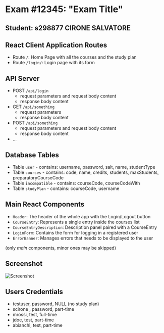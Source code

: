 # Exam #12345: "Exam Title"
## Student: s298877 CIRONE SALVATORE

## React Client Application Routes

- Route `/`: Home Page with all the courses and the study plan
- Route `/login/`: Login page with its form

## API Server

- POST `/api/login`
  - request parameters and request body content
  - response body content
- GET `/api/something`
  - request parameters
  - response body content
- POST `/api/something`
  - request parameters and request body content
  - response body content
- ...

## Database Tables

- Table `user` - contains: username, password, salt, name, studentType
- Table `courses` - contains: code, name, credits, students, maxStudents, preparatoryCourseCode
- Table `incompatible` - contains: courseCode, courseCodeWith
- Table `studyPlan` - contains: courseCode, username

## Main React Components

- `Header`: The header of the whole app with the Login/Logout button
- `CourseEntry`: Represents a single entry inside the courses list
- `CourseEntryDescription`: Description panel paired with a CourseEntry
- `LoginForm`: Contains the form for logging in a registered user
- `ErrorBanner`: Manages errors that needs to be displayed to the user


(only _main_ components, minor ones may be skipped)

## Screenshot

![Screenshot](./img/screenshot.jpg)

## Users Credentials

- testuser, password, NULL (no study plan) 
- scirone , password, part-time
- mrossi, test, full-time
- jdoe, test, part-time
- abianchi, test, part-time 
